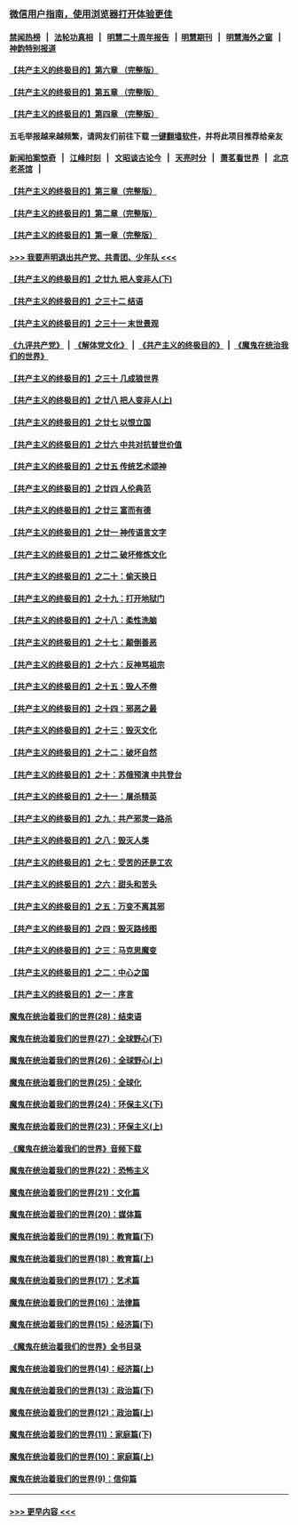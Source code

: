 ### [微信用户指南，使用浏览器打开体验更佳](https://github.com/gfw-breaker/banned-news1/blob/master/indexes/wechat-guide.md?t=0)
#### [禁闻热榜](热点新闻.md?t=0)  &nbsp;&nbsp;|&nbsp;&nbsp; [法轮功真相](https://github.com/gfw-breaker/truth/blob/master/README.md?t=0) &nbsp;&nbsp;|&nbsp;&nbsp; [明慧二十周年报告](https://github.com/gfw-breaker/mh-reports/blob/master/README.md?t=0) &nbsp;&nbsp;|&nbsp;&nbsp;[明慧期刊](https://github.com/gfw-breaker/mh-qikan) &nbsp;&nbsp;|&nbsp;&nbsp; [明慧海外之窗](https://github.com/gfw-breaker/mh-news/blob/master/README.md?t=0) &nbsp;&nbsp;|&nbsp;&nbsp; [神韵特别报道](https://github.com/gfw-breaker/mh-news/blob/master/shenyun.md?t=0)
#### [【共产主义的终极目的】第六章 （完整版）](../pages/nsc422/n11428913.md?t=02092102) 
#### [【共产主义的终极目的】第五章 （完整版）](../pages/nsc422/n11428912.md?t=02092102) 
#### [【共产主义的终极目的】第四章 （完整版）](../pages/nsc422/n11428907.md?t=02092102) 
#### 五毛举报越来越频繁，请网友们前往下载 [一键翻墙软件](https://github.com/gfw-breaker/ssr-accounts)，并将此项目推荐给亲友
#### [新闻拍案惊奇](https://github.com/gfw-breaker/banned-news1/blob/master/pages/link4.md) &nbsp;&nbsp;|&nbsp;&nbsp; [江峰时刻](https://github.com/gfw-breaker/banned-news1/blob/master/pages/link4.md) &nbsp;&nbsp;|&nbsp;&nbsp; [文昭谈古论今](https://github.com/gfw-breaker/banned-news1/blob/master/pages/link4.md) &nbsp;&nbsp;|&nbsp;&nbsp; [天亮时分](https://github.com/gfw-breaker/banned-news1/blob/master/pages/link4.md) &nbsp;&nbsp;|&nbsp;&nbsp; [萧茗看世界](https://github.com/gfw-breaker/banned-news1/blob/master/pages/link4.md) &nbsp;&nbsp;|&nbsp;&nbsp; [北京老茶馆](https://github.com/gfw-breaker/banned-news1/blob/master/pages/link4.md) &nbsp;&nbsp;|&nbsp;&nbsp; 
#### [【共产主义的终极目的】第三章（完整版）](../pages/nsc422/n11428848.md?t=02092102) 
#### [【共产主义的终极目的】第二章（完整版）](../pages/nsc422/n11428831.md?t=02092102) 
#### [【共产主义的终极目的】第一章（完整版）](../pages/nsc422/n11417651.md?t=02092102) 
#### [>>> 我要声明退出共产党、共青团、少年队 <<<](https://github.com/begood0513/goodnews/blob/master/quit/letter.md) 
#### [【共产主义的终极目的】之廿九 把人变非人(下)](../pages/nsc422/n11344140.md?t=02092102) 
#### [【共产主义的终极目的】之三十二 结语](../pages/nsc422/n11360535.md?t=02092102) 
#### [【共产主义的终极目的】之三十一 末世景观](../pages/nsc422/n11351129.md?t=02092102) 
#### [《九评共产党》](https://github.com/begood0513/9ping.md/blob/master/README.md) &nbsp;|&nbsp; [《解体党文化》](../../../../jtdwh.md/blob/master/README.md)  &nbsp;|&nbsp; [《共产主义的终极目的》](../../../../gczydzjmd.md/blob/master/README.md) &nbsp;|&nbsp; [《魔鬼在统治我们的世界》](../../../../mgztzwmdsj.md/blob/master/README.md) 
#### [【共产主义的终极目的】之三十 几成狼世界](../pages/nsc422/n11348280.md?t=02092102) 
#### [【共产主义的终极目的】之廿八 把人变非人(上)](../pages/nsc422/n11340492.md?t=02092102) 
#### [【共产主义的终极目的】之廿七 以恨立国](../pages/nsc422/n11336944.md?t=02092102) 
#### [【共产主义的终极目的】之廿六 中共对抗普世价值](../pages/nsc422/n11324785.md?t=02092102) 
#### [【共产主义的终极目的】之廿五 传统艺术颂神](../pages/nsc422/n11296396.md?t=02092102) 
#### [【共产主义的终极目的】之廿四 人伦典范](../pages/nsc422/n11296397.md?t=02092102) 
#### [【共产主义的终极目的】之廿三 富而有德](../pages/nsc422/n11283598.md?t=02092102) 
#### [【共产主义的终极目的】之廿一 神传语言文字](../pages/nsc422/n11263265.md?t=02092102) 
#### [【共产主义的终极目的】之廿二 破坏修炼文化](../pages/nsc422/n11245728.md?t=02092102) 
#### [【共产主义的终极目的】之二十：偷天换日](../pages/nsc422/n11238846.md?t=02092102) 
#### [【共产主义的终极目的】之十九：打开地狱门](../pages/nsc422/n11206376.md?t=02092102) 
#### [【共产主义的终极目的】之十八：柔性洗脑](../pages/nsc422/n11199994.md?t=02092102) 
#### [【共产主义的终极目的】之十七：颠倒善恶](../pages/nsc422/n11179782.md?t=02092102) 
#### [【共产主义的终极目的】之十六：反神骂祖宗](../pages/nsc422/n11166798.md?t=02092102) 
#### [【共产主义的终极目的】之十五：毁人不倦](../pages/nsc422/n11166792.md?t=02092102) 
#### [【共产主义的终极目的】之十四：邪恶之最](../pages/nsc422/n11150249.md?t=02092102) 
#### [【共产主义的终极目的】之十三：毁灭文化](../pages/nsc422/n11135227.md?t=02092102) 
#### [【共产主义的终极目的】之十二：破坏自然](../pages/nsc422/n11135214.md?t=02092102) 
#### [【共产主义的终极目的】之十：苏俄预演 中共登台](../pages/nsc422/n11118424.md?t=02092102) 
#### [【共产主义的终极目的】之十一：屠杀精英](../pages/nsc422/n11118442.md?t=02092102) 
#### [【共产主义的终极目的】之九：共产邪灵一路杀](../pages/nsc422/n11114139.md?t=02092102) 
#### [【共产主义的终极目的】之八：毁灭人类](../pages/nsc422/n11108503.md?t=02092102) 
#### [【共产主义的终极目的】之七：受苦的还是工农](../pages/nsc422/n11101809.md?t=02092102) 
#### [【共产主义的终极目的】之六：甜头和苦头](../pages/nsc422/n11096971.md?t=02092102) 
#### [【共产主义的终极目的】之五：万变不离其邪](../pages/nsc422/n11091285.md?t=02092102) 
#### [【共产主义的终极目的】之四：毁灭路线图](../pages/nsc422/n11086284.md?t=02092102) 
#### [【共产主义的终极目的】之三：马克思魔变](../pages/nsc422/n11061941.md?t=02092102) 
#### [【共产主义的终极目的】之二：中心之国](../pages/nsc422/n11047728.md?t=02092102) 
#### [【共产主义的终极目的】之一：序言](../pages/nsc422/n11086077.md?t=02092102) 
#### [魔鬼在统治着我们的世界(28)：结束语](../pages/nsc422/n10936246.md?t=02092102) 
#### [魔鬼在统治着我们的世界(27)：全球野心(下)](../pages/nsc422/n10928319.md?t=02092102) 
#### [魔鬼在统治着我们的世界(26)：全球野心(上)](../pages/nsc422/n10900318.md?t=02092102) 
#### [魔鬼在统治着我们的世界(25)：全球化](../pages/nsc422/n10788205.md?t=02092102) 
#### [魔鬼在统治着我们的世界(24)：环保主义(下)](../pages/nsc422/n10695307.md?t=02092102) 
#### [魔鬼在统治着我们的世界(23)：环保主义(上)](../pages/nsc422/n10688613.md?t=02092102) 
#### [《魔鬼在统治着我们的世界》音频下载](../pages/nsc422/n10635553.md?t=02092102) 
#### [魔鬼在统治着我们的世界(22)：恐怖主义](../pages/nsc422/n10614727.md?t=02092102) 
#### [魔鬼在统治着我们的世界(21)：文化篇](../pages/nsc422/n10597706.md?t=02092102) 
#### [魔鬼在统治着我们的世界(20)：媒体篇](../pages/nsc422/n10586579.md?t=02092102) 
#### [魔鬼在统治着我们的世界(19)：教育篇(下)](../pages/nsc422/n10564808.md?t=02092102) 
#### [魔鬼在统治着我们的世界(18)：教育篇(上)](../pages/nsc422/n10526970.md?t=02092102) 
#### [魔鬼在统治着我们的世界(17)：艺术篇](../pages/nsc422/n10499093.md?t=02092102) 
#### [魔鬼在统治着我们的世界(16)：法律篇](../pages/nsc422/n10485969.md?t=02092102) 
#### [魔鬼在统治着我们的世界(15)：经济篇(下)](../pages/nsc422/n10469975.md?t=02092102) 
#### [《魔鬼在统治着我们的世界》全书目录](../pages/nsc422/n10464261.md?t=02092102) 
#### [魔鬼在统治着我们的世界(14)：经济篇(上)](../pages/nsc422/n10457370.md?t=02092102) 
#### [魔鬼在统治着我们的世界(13)：政治篇(下)](../pages/nsc422/n10448270.md?t=02092102) 
#### [魔鬼在统治着我们的世界(12)：政治篇(上)](../pages/nsc422/n10444576.md?t=02092102) 
#### [魔鬼在统治着我们的世界(11)：家庭篇(下)](../pages/nsc422/n10440961.md?t=02092102) 
#### [魔鬼在统治着我们的世界(10)：家庭篇(上)](../pages/nsc422/n10435448.md?t=02092102) 
#### [魔鬼在统治着我们的世界(9)：信仰篇](../pages/nsc422/n10432159.md?t=02092102) 

----
#### [ >>> 更早内容 <<< ](../indexes/nsc422-earlier.md)
